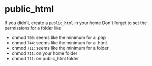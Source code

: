 # public_html

If you didn't, create a ``public_html`` in your home
Don't forget to set the permissions for
a folder like

* chmod `700`: seems like the minimum for a .php
* chmod `744`: seems like the minimum for a .html
* chmod `711`: seems like the minimum for a folder
* chmod ``711``: on your home folder
* chmod ``711``: on public_html folder